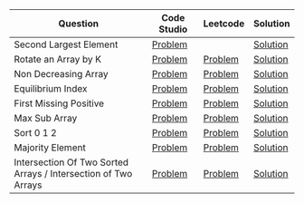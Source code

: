 | Question                                                        | Code Studio                                                                                  | Leetcode                                                              | Solution                              |
| --------------------------------------------------------------- | -------------------------------------------------------------------------------------------- | --------------------------------------------------------------------- | ------------------------------------- |
| Second Largest Element                                          | [Problem](https://parikh.club/parikh_arrays_1)                                               |                                                                       | [Solution](SecondLargestElement.java) |
| Rotate an Array by K                                            | [Problem](https://parikh.club/parikh_arrays_2)                                               | [Problem](https://leetcode.com/problems/rotate-array)                 | [Solution](RotateArray.java)          |
| Non Decreasing Array                                            | [Problem](https://parikh.club/parikh_arrays_3)                                               | [Problem](https://leetcode.com/problems/non-decreasing-array)         | [Solution](NonDecreasingArray.java)   |
| Equilibrium Index                                               | [Problem](https://parikh.club/parikh_arrays_4)                                               | [Problem](https://leetcode.com/problems/find-pivot-index/description) | [Solution](Equilibirium.java)         |
| First Missing Positive                                          | [Problem](https://parikh.club/parikh_arrays_5)                                               | [Problem](https://leetcode.com/problems/first-missing-positive)       | [Solution](FirstMissingPositive.java) |
| Max Sub Array                                                   | [Problem](https://www.codingninjas.com/codestudio/problems/630526)                           | [Problem](https://leetcode.com/problems/maximum-subarray)             | [Solution](MaxSubArray.java)          |
| Sort 0 1 2                                                      | [Problem](https://www.codingninjas.com/codestudio/problems/631055)                           | [Problem](https://leetcode.com/problems/sort-colors)                  | [Solution](Sort012.java)              |
| Majority Element                                                | [Problem](https://www.codingninjas.com/codestudio/problems/842495)                           | [Problem](https://leetcode.com/problems/majority-element)             | [Solution](MajorityElement.java)      |
| Intersection Of Two Sorted Arrays /  Intersection of Two Arrays | [Problem](https://www.codingninjas.com/codestudio/problems/intersection-of-2-arrays_1082149) | [Problem](https://leetcode.com/problems/intersection-of-two-arrays)   | [Solution](IntersectionOfArray.java)      |

